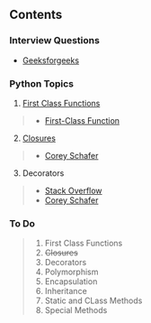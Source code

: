 
## Contents


### Interview Questions

- [Geeksforgeeks](https://www.geeksforgeeks.org/top-40-python-interview-questions-answers/)


### Python Topics

 1. [First Class Functions]()
 > - [First-Class Function](https://www.youtube.com/watch?v=kr0mpwqttM0&list=RDCMUCCezIgC97PvUuR4_gbFUs5g&start_radio=1&t=75s)

 2. [Closures](https://github.com/PradeepKumar1994/data-structures-and-algorithms/blob/main/python-interview-questions/closure.py)
 > - [Corey Schafer](https://www.youtube.com/watch?v=swU3c34d2NQ)

 3. Decorators
 > - [Stack Overflow](https://stackoverflow.com/questions/739654/how-to-make-function-decorators-and-chain-them-together/1594484#1594484)
 > - [Corey Schafer](https://www.youtube.com/watch?v=FsAPt_9Bf3U)

### To Do

> 1. First Class Functions
> 2. ~~Closures~~
> 3. Decorators
> 4. Polymorphism
> 5. Encapsulation
> 6. Inheritance
> 7. Static and CLass Methods
> 8. Special Methods
